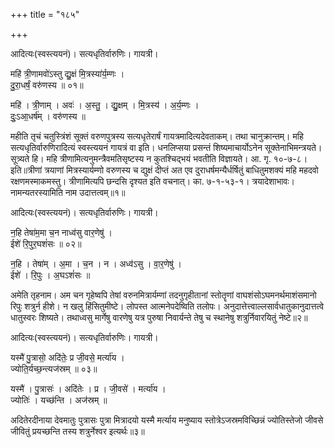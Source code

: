 +++
title = "१८५"

+++


आदित्यः(स्वस्त्ययनं)। सत्यधृतिर्वारुणिः। गायत्री।

महि॑ त्री॒णामवो॑ऽस्तु द्यु॒क्षं मि॒त्रस्या॑र्य॒म्णः ।  
दु॒रा॒धर्षं॒ वरु॑णस्य ॥ ०१॥

महि॑ । त्री॒णाम् । अवः॑ । अ॒स्तु॒ । द्यु॒क्षम् । मि॒त्रस्य॑ । अ॒र्य॒म्णः ।  
दुः॒ऽआ॒धर्ष॑म् । वरु॑णस्य ॥

महीति तृचं चतुस्त्रिंशं सूक्तं वरुणपुत्रस्य सत्यधृतेरार्षं गायत्रमादित्यदेवताकम्। तथा चानुक्रान्तम्। महि सत्यधृतिर्वारुणिरादित्यं स्वस्त्ययनं गायत्रं वा इति। धनलिप्सया प्रसन्तं शिष्यमाचार्योऽनेन सूक्तेनाभिमन्त्रयते। सूत्र्यते हि। महि त्रीणामित्यनुमन्त्रैवमतिसृष्टस्य न कुतश्चिद्भयं भवतीति विज्ञायते। आ. गृ. १०-७-८। इति॥त्रीणां त्रयाणां मित्रस्यार्यम्णो वरुणस्य च द्युक्षं दीप्तं अत एव दुराधर्षमन्यैर्धर्षितुं बाधितुमशक्यं महि महदवो रक्षणमस्माकमस्तु। त्रीणामित्यपि छन्दसि दृश्यत इति वचनात्। का. ७-१-५३-१। त्रयादेशाभावः। नामन्यतरस्यामिति नाम उदात्तत्वम्॥१॥

आदित्यः(स्वस्त्ययनं)। सत्यधृतिर्वारुणिः। गायत्री।

न॒हि तेषा॑म॒मा च॒न नाध्व॑सु वार॒णेषु॑ ।  
ईशे॑ रि॒पुर॒घशं॑सः ॥ ०२॥

न॒हि । तेषा॑म् । अ॒मा । च॒न । न । अध्व॑ऽसु । वा॒र॒णेषु॑ ।  
ईशे॑ । रि॒पुः । अ॒घऽशं॑सः ॥

अमेति तृहनाम। अम चन गृहेष्वपि तेषां वरुनमित्रार्यम्णां तदनुगृहीतानां स्तोतॄणां वाघशंसोऽघमनर्थमाशंसमानो रिपुः शत्रुर्न हीशे। न खलु हिंसितुमीष्टे। लोपस्त आत्मनेपदेष्विति तलोपः। अनुदात्तेत्त्वाल्लसार्वधातुकानुदात्तत्वे धातुस्वरः शिष्यते। तथाध्वसु मार्गेषु वारणेषु यत्र पुरुषा निवार्यन्ते तेषु च स्थानेषु शत्रुर्निवारयितुं नेष्टे॥२॥

आदित्यः(स्वस्त्ययनं)। सत्यधृतिर्वारुणिः। गायत्री।

यस्मै॑ पु॒त्रासो॒ अदि॑तेः॒ प्र जी॒वसे॒ मर्त्या॑य ।  
ज्योति॒र्यच्छ॒न्त्यज॑स्रम् ॥ ०३॥

यस्मै॑ । पु॒त्रासः॑ । अदि॑तेः । प्र । जी॒वसे॑ । मर्त्या॑य ।  
ज्योतिः॑ । यच्छ॑न्ति । अज॑स्रम् ॥

अदितेरदीनाया देवमातुः पुत्रासः पुत्रा मित्रादयो यस्मै मर्त्याय मनुष्याय स्तोत्रेऽजस्रमविच्छिन्नं ज्योतिस्तेजो जीवसे जीवितुं प्रयच्छन्ति तस्य शत्रुर्नेश्वर इत्यर्थः॥३॥
